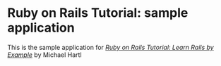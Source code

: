 # Ruby on Rails Tutorial: sample application

This is the sample application for
[*Ruby on Rails Tutorial: Learn Rails by Example*](http://railstutorial.org/)
by Michael Hartl

